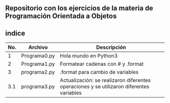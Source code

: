 ## Repositorio con los ejercicios de la materia de Programación Orientada a Objetos 

## indice 

|No.|Archivo|Descripción|
|--|--|--|
|1|Programa0.py|Hola mundo en Python3|
|2|Programa1.py|Formatear cadenas con # y .format
|3|programa2.py|.format para cambio de variables|
|3.1|programa3.py|Actualización: se realizaron diferentes operaciones y se utilizaron diferentes variables|